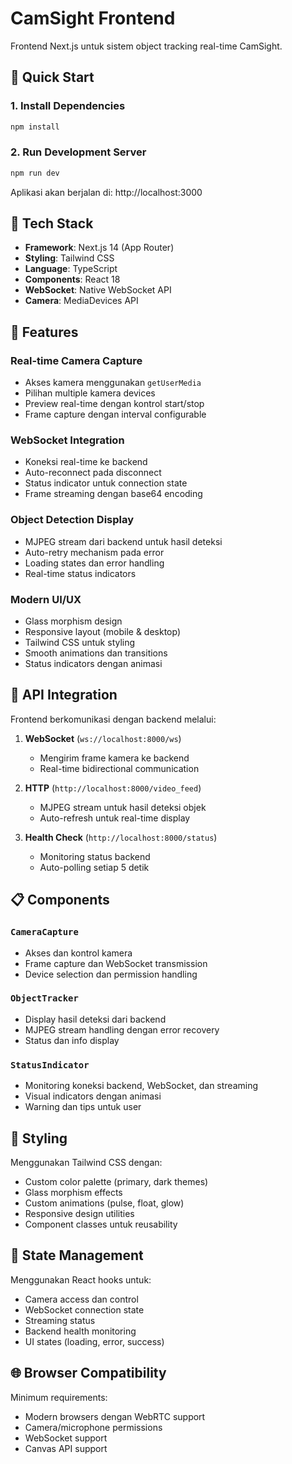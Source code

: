 # CamSight Frontend

Frontend Next.js untuk sistem object tracking real-time CamSight.

## 🚀 Quick Start

### 1. Install Dependencies

```bash
npm install
```

### 2. Run Development Server

```bash
npm run dev
```

Aplikasi akan berjalan di: http://localhost:3000

## 🔧 Tech Stack

- **Framework**: Next.js 14 (App Router)
- **Styling**: Tailwind CSS
- **Language**: TypeScript
- **Components**: React 18
- **WebSocket**: Native WebSocket API
- **Camera**: MediaDevices API

## 📱 Features

### Real-time Camera Capture

- Akses kamera menggunakan `getUserMedia`
- Pilihan multiple kamera devices
- Preview real-time dengan kontrol start/stop
- Frame capture dengan interval configurable

### WebSocket Integration

- Koneksi real-time ke backend
- Auto-reconnect pada disconnect
- Status indicator untuk connection state
- Frame streaming dengan base64 encoding

### Object Detection Display

- MJPEG stream dari backend untuk hasil deteksi
- Auto-retry mechanism pada error
- Loading states dan error handling
- Real-time status indicators

### Modern UI/UX

- Glass morphism design
- Responsive layout (mobile & desktop)
- Tailwind CSS untuk styling
- Smooth animations dan transitions
- Status indicators dengan animasi

## 🔌 API Integration

Frontend berkomunikasi dengan backend melalui:

1. **WebSocket** (`ws://localhost:8000/ws`)

   - Mengirim frame kamera ke backend
   - Real-time bidirectional communication

2. **HTTP** (`http://localhost:8000/video_feed`)

   - MJPEG stream untuk hasil deteksi objek
   - Auto-refresh untuk real-time display

3. **Health Check** (`http://localhost:8000/status`)
   - Monitoring status backend
   - Auto-polling setiap 5 detik

## 📋 Components

### `CameraCapture`

- Akses dan kontrol kamera
- Frame capture dan WebSocket transmission
- Device selection dan permission handling

### `ObjectTracker`

- Display hasil deteksi dari backend
- MJPEG stream handling dengan error recovery
- Status dan info display

### `StatusIndicator`

- Monitoring koneksi backend, WebSocket, dan streaming
- Visual indicators dengan animasi
- Warning dan tips untuk user

## 🎨 Styling

Menggunakan Tailwind CSS dengan:

- Custom color palette (primary, dark themes)
- Glass morphism effects
- Custom animations (pulse, float, glow)
- Responsive design utilities
- Component classes untuk reusability

## 🔄 State Management

Menggunakan React hooks untuk:

- Camera access dan control
- WebSocket connection state
- Streaming status
- Backend health monitoring
- UI states (loading, error, success)

## 🌐 Browser Compatibility

Minimum requirements:

- Modern browsers dengan WebRTC support
- Camera/microphone permissions
- WebSocket support
- Canvas API support
